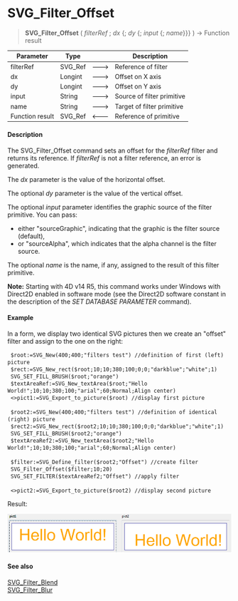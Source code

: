 # SVG_Filter_Offset

>**SVG_Filter_Offset** ( *filterRef* ; *dx* {; *dy* {; *input* {; *name*}}} ) -> Function result

| Parameter | Type |  | Description |
| --- | --- | --- | --- |
| filterRef | SVG_Ref | &#x1F852; | Reference of filter |
| dx | Longint | &#x1F852; | Offset on X axis |
| dy | Longint | &#x1F852; | Offset on Y axis |
| input | String | &#x1F852; | Source of filter primitive |
| name | String | &#x1F852; | Target of filter primitive |
| Function result | SVG_Ref | &#x1F850; | Reference of primitive |



#### Description 

The SVG\_Filter\_Offset command sets an offset for the *filterRef* filter and returns its reference. If *filterRef* is not a filter reference, an error is generated.

The *dx* parameter is the value of the horizontal offset.

The optional *dy* parameter is the value of the vertical offset.

The optional *input* parameter identifies the graphic source of the filter primitive. You can pass:

* either "sourceGraphic", indicating that the graphic is the filter source (default),
* or "sourceAlpha", which indicates that the alpha channel is the filter source.

The optional *name* is the name, if any, assigned to the result of this filter primitive.

**Note:** Starting with 4D v14 R5, this command works under Windows with Direct2D enabled in software mode (see the Direct2D software constant in the description of the *SET DATABASE PARAMETER* command).

#### Example 

In a form, we display two identical SVG pictures then we create an "offset" filter and assign to the one on the right:

```4d
 $root:=SVG_New(400;400;"filters test") //definition of first (left) picture
 $rect:=SVG_New_rect($root;10;10;380;100;0;0;"darkblue";"white";1)
 SVG_SET_FILL_BRUSH($root;"orange")
 $textAreaRef:=SVG_New_textArea($root;"Hello World!";10;10;380;100;"arial";60;Normal;Align center)
 <>pict1:=SVG_Export_to_picture($root) //display first picture
 
 $root2:=SVG_New(400;400;"filters test") //definition of identical (right) picture
 $rect2:=SVG_New_rect($root2;10;10;380;100;0;0;"darkblue";"white";1)
 SVG_SET_FILL_BRUSH($root2;"orange")
 $textAreaRef2:=SVG_New_textArea($root2;"Hello World!";10;10;380;100;"arial";60;Normal;Align center)
 
 $filter:=SVG_Define_filter($root2;"Offset") //create filter
 SVG_Filter_Offset($filter;10;20)
 SVG_SET_FILTER($textAreaRef2;"Offset") //apply filter
 
 <>pict2:=SVG_Export_to_picture($root2) //display second picture
```

Result:

![](../images/pict1756614.fr.png)

#### See also 

[SVG\_Filter\_Blend](SVG%5FFilter%5FBlend.md)  
[SVG\_Filter\_Blur](SVG%5FFilter%5FBlur.md)  